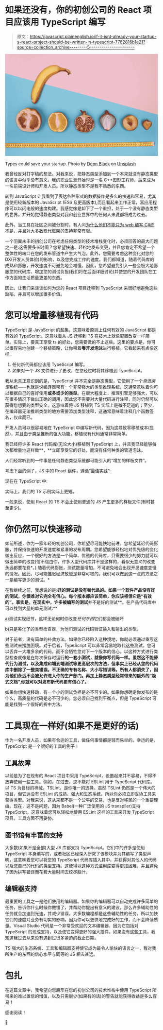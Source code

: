 # 如果还没有，你的初创公司的 React 项目应该用 TypeScript 编写

> 原文：<https://javascript.plainenglish.io/if-it-isnt-already-your-startup-s-react-project-should-be-written-in-typescript-7762816b1e21?source=collection_archive---------5----------------------->

![](img/34fa60da4feef7ac262debd053475cd3.png)

Types could save your startup. Photo by [Deon Black](https://unsplash.com/@deonblack?utm_source=medium&utm_medium=referral) on [Unsplash](https://unsplash.com?utm_source=medium&utm_medium=referral)

我曾经反对打字稿的想法。对我来说，把静态类型添加到一个本来就没有静态类型的语言中似乎没有意义。我的职业生涯开始时是一名 C++图形工程师，后来成为一名前端设计师和开发人员。所以静态类型不是我不熟悉的东西。

转到 JavaScript 让我看到了表达各种形式的数据操作是多么的快速和容易，尤其是使用较新版本的 JavaScript (ES6 及更高版本),而且看起来工作正常，富应用程序可以以闪电般的速度构建。我感觉像是卸下了一个重担，处于一个没有静态类型的世界，并开始觉得静态类型对我和创业世界中的任何人来说都将成为过去。

此外，当工具在社区之间被分割时，有人问[为什么他们不能只为 web 编写 C#而不是](https://github.com/microsoft/TypeScript/issues/8893)，并且对大多数现代框架的支持非常有限。

一个羽翼未丰的初创公司在考虑任何类型的技术堆栈变化时，必须回答的最大问题之一是:这需要多长时间？您希望快速、轻松地发布变更，并且您肯定不希望一个整体性的端口在您的发布管道中产生大气泡。此外，您需要考虑这种变化对您的 DX(开发人员体验)的影响，以及您完成工作的速度。我们都知道，随着代码库的成熟和膨胀，开发速度不可避免地会减慢。因此，您希望避免引入一些会极大地膨胀您的代码库、增加您的测试负担(我们将在后面详细讨论)并使您的开发团队在工作方面的生活质量更差的东西。

因此，让我们来谈谈如何为您的 React 项目迁移到 TypeScript 来很好地避免这些缺陷，并且可以增加很多价值。

# 您可以增量移植现有代码

TypeScript 是 JavaScript 的超集，这意味着原则上任何有效的 JavaScript 都是有效的 TypeScript。这意味着从 JS 迁移到 TS 在技术上就像配置改变一样简单。实际上，要真正享受 ts 的好处，您需要做的不止这些。这里的要点是，你可以很容易地创建一个移植策略，让你带着**零开发泡沫**进行移植。它看起来有点像这样:

1.  任何新代码都应该用 TypeScript 编写。
2.  如果对一个 JS 文件进行了更改，在您经过时将其移植到 TypeScript。

我从未真正意识到的是，TypeScript 并不完全是静态类型，它使用了一个*渐进类型*系统——也就是说编译器带有一个非常强大的类型推理系统，这通常意味着你可以根据自己的喜好使用**或多或少的类型**。在很大程度上，推理引擎足够强大，可以在很多情况下做出正确的调用，因此您不需要对大量代码进行注释，同时仍然可以获得您想要的类型安全。这意味着将 JS 移植到 TS 实际上是微不足道的；至少，在编译器无法推断类型的地方需要添加类型注释，这通常意味着注释几个函数签名，仅此而已。

开发人员可以很容易地在 TypeScript 中编写新代码，因为这导致零移植成本(显然)，并且由于类型推断的强大功能，移植现有代码通常非常简单。

我已经将许多 React 代码库(无论大小)移植到 TypeScript 上，并且我已经能够每次都增量地这样做**，**立即享受它的好处，而没有任何种类的管道泡沫。

人们经常听到的一件事是任何静态类型系统都可能引入的“增加的样板文件”。

考虑下面的例子，JS 中的 React 组件，遵循“最佳实践”:

现在在 TypeScript 中:

实际上，我们的 TS 示例实际上更短。

一般来说，使用 React 的 TS 不会比使用普通的 JS 产生更多的样板文件(有时甚至更少)。

# 你仍然可以快速移动

如前所述，作为一家年轻的初创公司，你希望尽可能快地前进。您希望延迟代码膨胀，并保持快速的开发速度和紧凑的发布周期。您希望能够轻松地对优先级的变化做出反应，一个很好的方法是一个简单、优雅的代码库，只需要很少的努力就可以做出简单的改变(信不信由你，许多大型代码库并不是这样的，看似无意义的改变永远都要花费*。).随着代码膨胀，测试数量增加，不可避免地会出现开发速度变慢的情况。因此，尽可能推迟经济放缓是非常可取的。我们可以做到这一点的方法之一是编写更少的测试。*

在我继续之前，我想说的是:**好的测试是没有替代品的。如果一个软件产品没有好的测试，你很难对它完全有信心。每个版本都应该简单，你应该相信它是“有效的”。事实是，在现实中，许多被编写的测试**并不是好的测试**。在产品代码库中可以找到大量的单元测试:**

a)测试实现细节，这样无论何时你改变*任何东西*它们都会被破坏

b)只是美化了的类型检查器，为他们测试的代码验证输入和输出的类型。

对于前者，没有简单的补救方法。如果你已经陷入这种境地，你就必须通过重写这些测试来摆脱困境。对于后者，TypeScript 可以非常容易地取代这些测试。您可以丢弃一大堆多余的代码，而不会牺牲您对下一个版本的信心。以这种方式进行类型检查就像是在每次保存时运行**的一套小测试，就像你写代码一样。虽然这不能替代行为测试，以及集成和端到端测试等更高层次的方法，但事实上已经从您的代码库中删除了一整类错误。不正确的专有名称、大小写错误等。所有人都消失了，因为他们永远不会被允许进入你的生产部门。再加上静态类型经常带来的额外的“隐式文档”,你就可以对发布新代码更有信心了。**

如果你想快速移动，有一个小的测试负担是必不可少的。如果你想确定你发布的是什么，高质量的代码是必不可少的。您必须自己找到平衡点，但是 TypeScript 可能是找到一个很好的折中方法。

# 工具现在一样好(如果不是更好的话)

作为一名开发人员，如果有合适的工具，做任何事情都是轻而易举的。幸运的是，TypeScript 是一个很好的工具的例子！

## 工具故障

以前是为了在现有的 React 项目中采用 TypeScript，设置起来并不容易，不得不放弃使用一些工具。例如，在过去，您不能将 ESLint 用于 TypeScript 代码库。以 TS 为目标的棉绒，TSLint，是你唯一的选择。虽然 TSLint 仍然是一个伟大的项目，但它远没有 ESLint 的成熟、强大和生态系统。所以你必须立即妥协工具来获得类型。对我来说，这从来都不是一个公平的交易，也是反对移民的一个重要理由。现在，这不是问题，因为 Babel(一种广泛使用的 JS transpiler)支持 TypeScript，这意味着您可以轻松地使用 ESLint 这样的工具来开发 TypeScript 项目。工具方面不再妥协。

## 图书馆有丰富的支持

大多数(如果不是全部)大型 JS 库都支持 TypeScript。它们中的许多是使用 TypeScript 本身编写的，或者社区已经深入研究了该模块并为其编写了类型声明，这意味着您可以将您的 TypeScript 代码库插入其中，并获得对其他人的代码以及您自己的代码的类型支持。这使得以这种方式滥用库变得更加困难，并且避免了因为拼写错误而花费大量时间去绞尽脑汁。

## 编辑器支持

最重要的工具之一是他们使用的编辑器。如果你的编辑器可以自动完成许多简单的任务，告诉你什么时候你做错了，并帮助你提出有意义的建议，那么许多辅助性的任务就会加速到光速，并减少错误。大多数编程都是这些辅助性的任务，所以加快它们的速度对业务有切实的影响，因为你可以更快地完成好的工作，而不会降低质量。Visual Studio 代码是一个非常受欢迎的文本编辑器，因为它包括对 TypeScript 的现成支持，以及使它变得更好的强大插件。如果没有这些工具，我知道我过去从来没有遇到过很多紧迫的截止日期。

TS 强大的生态系统、工具和编辑器支持使它成为最令人愉快的语言之一，我对我所生产的东西的信心水平与同等的 JS 相去甚远。

# 包扎

在这篇文章中，我希望向您展示在您的初创公司的技术堆栈中使用 TypeScript 所带来的难以置信的增值，以及只需很少(如果有的话)的警告就能获得收益是多么容易！

感谢阅读！

💙